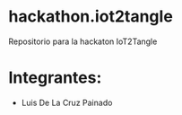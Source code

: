 # hackathon.iot2tangle
Repositorio para la hackaton IoT2Tangle

# Integrantes:
- Luis De La Cruz Painado
